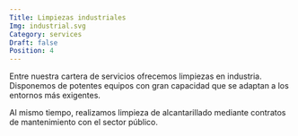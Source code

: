 ```yaml
---
Title: Limpiezas industriales
Img: industrial.svg
Category: services
Draft: false
Position: 4
---
```


Entre nuestra cartera de servicios ofrecemos limpiezas en industria. Disponemos de potentes equipos con gran capacidad que se adaptan a los entornos más exigentes.

Al mismo tiempo, realizamos limpieza de alcantarillado mediante contratos de mantenimiento con el sector público.
